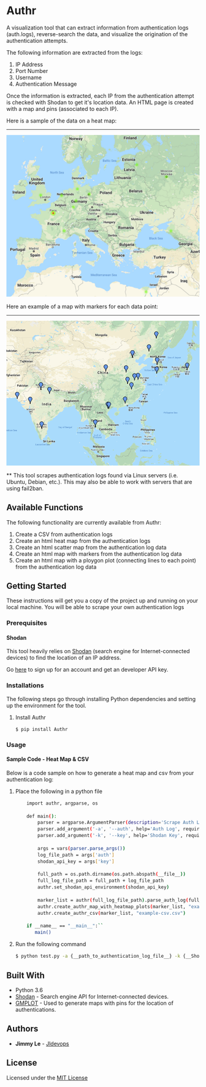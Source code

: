 # Authr

A visualization tool that can extract information from authentication logs (auth.logs), reverse-search the data, and visualize the origination of the authentication attempts. 

The following information are extracted from the logs:
1. IP Address
2. Port Number
3. Username
4. Authentication Message

Once the information is extracted, each IP from the authentication attempt is checked with Shodan to get it's location data.  An HTML page is created with a map and pins (associated to each IP).

Here is a sample of the data on a heat map: 
***
![Heat Map](https://raw.githubusercontent.com/JLDevOps/Authr/master/Documentation/Images/heatmap-authr.png)

Here an example of a map with markers for each data point: 
***
![Marker Map](https://raw.githubusercontent.com/JLDevOps/Authr/master/Documentation/Images/marker-map.png)

** This tool scrapes authentication logs found via Linux servers (i.e. Ubuntu, Debian, etc.).  This may also be able to work with servers that are using fail2ban.

## Available Functions
The following functionality are currently available from Authr:
1. Create a CSV from authentication logs
2. Create an html heat map from the authentication logs 
3. Create an html scatter map from the authentication log data
4. Create an html map with markers from the authentication log data
5. Create an html map with a ploygon plot (connecting lines to each point) from the authentication log data

## Getting Started

These instructions will get you a copy of the project up and running on your local machine.  You will be able to scrape your own authentication logs

### Prerequisites

#### Shodan

This tool heavily relies on [Shodan](https://shodan.io/) (search engine for Internet-connected devices) to find the location of an IP address.

Go [here](https://account.shodan.io/login) to sign up for an account and get an developer API key.

### Installations

The following steps go through installing Python dependencies and setting up the environment for the tool.

1. Install Authr
    ```
    $ pip install Authr
    ```

### Usage

#### Sample Code - Heat Map & CSV
Below is a code sample on how to generate a heat map and csv from your authentication log:

1. Place the following in a python file
    ```bash
        import authr, argparse, os
         
        def main():
            parser = argparse.ArgumentParser(description='Scrape Auth Logs and Inserted into the DB')
            parser.add_argument('-a', '--auth', help='Auth Log', required=True)
            parser.add_argument('-k', '--key', help='Shodan Key', required=True)
    
            args = vars(parser.parse_args())
            log_file_path = args['auth']
            shodan_api_key = args['key']
            
            full_path = os.path.dirname(os.path.abspath(__file__))
            full_log_file_path = full_path + log_file_path
            authr.set_shodan_api_environment(shodan_api_key)
            
            marker_list = authr(full_log_file_path).parse_auth_log(full_log_file_path)
            authr.create_authr_map_with_heatmap_plots(marker_list, "example_map.html")
            authr.create_authr_csv(marker_list, "example-csv.csv")
        
        if __name__ == "__main__":``
           main()
    ```
2. Run the following command
    ```bash
    $ python test.py -a {__path_to_authentication_log_file__} -k {__Shodan_API_Key__}
    ```

## Built With

* Python 3.6
* [Shodan](https://shodan.io/) - Search engine API for Internet-connected devices.
* [GMPLOT](https://github.com/vgm64/gmplot) - Used to generate maps with pins for the location of authentications.

## Authors

* **Jimmy Le** - [Jldevops](https://github.com/jldevops)

## License

Licensed under the [MIT License](LICENSE)

